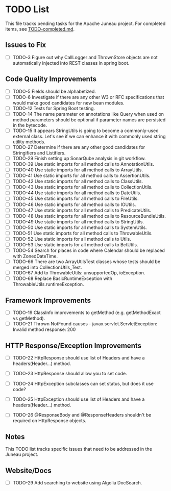 # TODO List

This file tracks pending tasks for the Apache Juneau project. For completed items, see [TODO-completed.md](TODO-completed.md).

## Issues to Fix

- [ ] TODO-3 Figure out why CallLogger and ThrownStore objects are not automatically injected into REST classes in spring boot.

## Code Quality Improvements

- [ ] TODO-5 Fields should be alphabetized.
- [ ] TODO-6 Investigate if there are any other W3 or RFC specifications that would make good candidates for new bean modules.
- [ ] TODO-12 Tests for Spring Boot testing.
- [ ] TODO-14 The name parameter on annotations like Query when used on method parameters should be optional if parameter names are persisted in the bytecode.
- [ ] TODO-15 It appears StringUtils is going to become a commonly-used external class. Let's see if we can enhance it with commonly used string utility methods.
- [ ] TODO-27 Determine if there are any other good candidates for Stringifiers and Listifiers.
- [ ] TODO-29 Finish setting up SonarQube analysis in git workflow.
- [ ] TODO-39 Use static imports for all method calls to AnnotationUtils.
- [ ] TODO-40 Use static imports for all method calls to ArrayUtils.
- [ ] TODO-41 Use static imports for all method calls to AssertionUtils.
- [ ] TODO-42 Use static imports for all method calls to ClassUtils.
- [ ] TODO-43 Use static imports for all method calls to CollectionUtils.
- [ ] TODO-44 Use static imports for all method calls to DateUtils.
- [ ] TODO-45 Use static imports for all method calls to FileUtils.
- [ ] TODO-46 Use static imports for all method calls to IOUtils.
- [ ] TODO-47 Use static imports for all method calls to PredicateUtils.
- [ ] TODO-48 Use static imports for all method calls to ResourceBundleUtils.
- [ ] TODO-49 Use static imports for all method calls to StringUtils.
- [ ] TODO-50 Use static imports for all method calls to SystemUtils.
- [ ] TODO-51 Use static imports for all method calls to ThrowableUtils.
- [ ] TODO-52 Use static imports for all method calls to Utils.
- [ ] TODO-53 Use static imports for all method calls to BctUtils.
- [ ] TODO-54 Search for places in code where Calendar should be replaced with ZonedDateTime.
- [ ] TODO-66 There are two ArrayUtilsTest classes whose tests should be merged into CollectionUtils_Test.
- [ ] TODO-67 Add to ThrowableUtils: unsupportedOp, ioException.
- [ ] TODO-68 Replace BasicRuntimeException with ThrowableUtils.runtimeException.

## Framework Improvements

- [ ] TODO-19 ClassInfo improvements to getMethod (e.g. getMethodExact vs getMethod).
- [ ] TODO-21 Thrown NotFound causes - javax.servlet.ServletException: Invalid method response: 200

## HTTP Response/Exception Improvements

- [ ] TODO-22 HttpResponse should use list of Headers and have a headers(Header...) method.
- [ ] TODO-23 HttpResponse should allow you to set code.
- [ ] TODO-24 HttpException subclasses can set status, but does it use code?
- [ ] TODO-25 HttpException should use list of Headers and have a headers(Header...) method.

- [ ] TODO-26 @ResponseBody and @ResponseHeaders shouldn't be required on HttpResponse objects.

## Notes

This TODO list tracks specific issues that need to be addressed in the Juneau project.

## Website/Docs

- [ ] TODO-29 Add searching to website using Algolia DocSearch.
